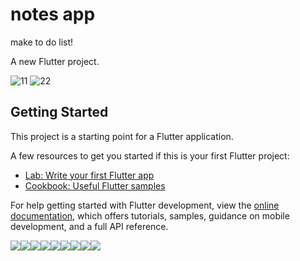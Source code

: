 # notes app
make to do list!

A new Flutter project.

![11](https://user-images.githubusercontent.com/87999447/226067263-d7d2ab64-5eb9-43be-817b-7f08fcc49e8b.jpeg)
![22](https://user-images.githubusercontent.com/87999447/226067272-f4128a44-467a-40e3-abb2-17a3cd2b00a6.jpeg)


## Getting Started

This project is a starting point for a Flutter application.

A few resources to get you started if this is your first Flutter project:

- [Lab: Write your first Flutter app](https://docs.flutter.dev/get-started/codelab)
- [Cookbook: Useful Flutter samples](https://docs.flutter.dev/cookbook)

For help getting started with Flutter development, view the
[online documentation](https://docs.flutter.dev/), which offers tutorials,
samples, guidance on mobile development, and a full API reference.

![](C:/Users/pc/Desktop/1.jpeg)![](C:/Users/pc/Desktop/2.jpeg)![](C:/Users/pc/Desktop/3.jpeg)![](C:/Users/pc/Desktop/4.jpeg)![](C:/Users/pc/Desktop/5.jpeg)![](C:/Users/pc/Desktop/6.jpeg)![](C:/Users/pc/Desktop/7.jpeg)![](C:/Users/pc/Desktop/9.jpeg)![](C:/Users/pc/Desktop/8.jpeg)
